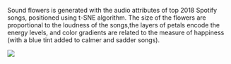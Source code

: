 
Sound flowers is generated with the audio attributes of top 2018 Spotify songs, positioned using t-SNE algorithm. The size of the flowers are proportional to the loudness of the songs,the layers of petals encode the energy levels, and color gradients are related to the measure of happiness (with a blue tint added to calmer and sadder songs).

![](../assets/sound_flowers.gif)



